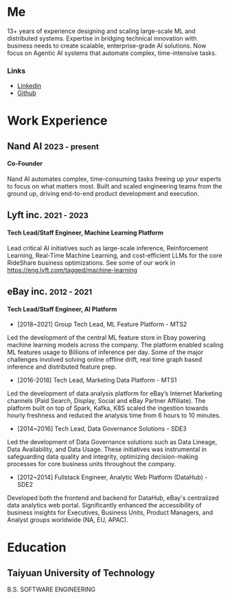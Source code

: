 # Me
13+ years of experience designing and scaling large-scale ML and distributed systems. Expertise in bridging technical innovation with business needs to create scalable, enterprise-grade AI solutions. Now focus on Agentic AI systems that automate complex, time-intensive tasks.

### Links

* [Linkedin](https://www.linkedin.com/in/hflhmartin/)
* [Github](https://github.com/martin-liu)

# Work Experience
## Nand AI <small>2023 - present</small>
#### Co-Founder
Nand AI automates complex, time-consuming tasks freeing up your experts to focus on what matters most. 
Built and scaled engineering teams from the ground up, driving end-to-end product development and execution.

## Lyft inc. <small>2021 - 2023</small>
#### Tech Lead/Staff Engineer, Machine Learning Platform
Lead critical AI initiatives such as large-scale inference, Reinforcement Learning, Real-Time Machine Learning, and cost-efficient LLMs for the core RideShare business optimizations. See some of our work in https://eng.lyft.com/tagged/machine-learning

## eBay inc. <small>2012 - 2021</small>
#### Tech Lead/Staff Engineer, AI Platform

* [2018~2021] Group Tech Lead, ML Feature Platform - MTS2

Led the development of the central ML feature store in Ebay powering machine learning models across the company. The platform enabled scaling ML features usage to Billions of inference per day. Some of the major challenges involved solving online offline drift, real time graph based inference and distributed feature prep.

* [2016-2018] Tech Lead, Marketing Data Platform - MTS1 

Led the development of data analysis platform for eBay’s Internet Marketing channels (Paid Search, Display, Social and eBay Partner Affiliate). The platform built on top of Spark, Kafka, K8S scaled the ingestion towards hourly freshness and reduced the analysis time from 6 hours to 10 minutes.

* [2014~2016] Tech Lead, Data Governance Solutions - SDE3

Led the development of Data Governance solutions such as Data Lineage, Data Availability, and Data Usage. These initiatives was instrumental in safeguarding data quality and integrity, optimizing decision-making processes for core business units throughout the company.

* [2012~2014] Fullstack Engineer, Analytic Web Platform (DataHub) - SDE2

Developed both the frontend and backend for DataHub, eBay's centralized data analytics web portal. Significantly enhanced the accessibility of business insights for Executives, Business Units, Product Managers, and Analyst groups worldwide (NA, EU, APAC).


# Education
## Taiyuan University of Technology
B.S. SOFTWARE ENGINEERING

<br/>
<br/>
